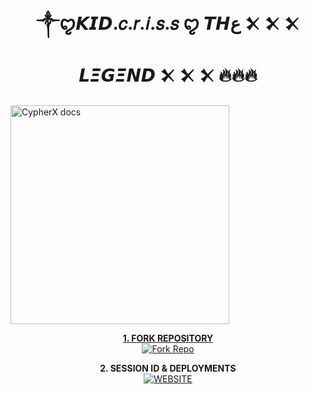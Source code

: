 <h1 align="center"> ༒ꨄ𝙆𝙄𝘿.𝑐.𝑟.𝑖.𝑠.𝑠 ꨄ 𝙏𝙃ع 𒉽  𒉽  𒉽 𝙇𝞝𝙂𝞝𝞜𝘿 𒉽  𒉽  𒉽  🔥🔥🔥  </h1>

  <a href="https://github.com/Dark-Xploit/CypherX">
    <img alt="CypherX docs" height="350" src="https://i.ibb.co/nqsRcKDB/Xploader4.jpg">


<p/>

<p align="center">
    <strong>1. FORK REPOSITORY</strong>
  <br>
    <a href="https://github.com/Dark-Xploit/CypherX/fork" target="_blank">
        <img alt="Fork Repo" src="https://img.shields.io/badge/Fork%20Repo-100000?style=for-the-badge&logo=scan&logoColor=white&labelColor=darkblue&color=darkblue"/>
    </a>
</p>

<p align="center">
    <strong>2. SESSION ID & DEPLOYMENTS</strong>
    <br>
    <a href="https://cypherxbot.vercel.app/" target="_blank">
        <img alt="WEBSITE" src="https://img.shields.io/badge/Let%27s_Go-100000?style=for-the-badge&logo=scan&logoColor=white&labelColor=darkred&color=darkred"/>
    </a>
</p>
